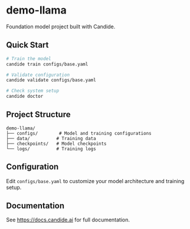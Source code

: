 # demo-llama

Foundation model project built with Candide.

## Quick Start

```bash
# Train the model
candide train configs/base.yaml

# Validate configuration
candide validate configs/base.yaml

# Check system setup
candide doctor
```

## Project Structure

```
demo-llama/
├── configs/        # Model and training configurations
├── data/          # Training data
├── checkpoints/   # Model checkpoints
└── logs/          # Training logs
```

## Configuration

Edit `configs/base.yaml` to customize your model architecture and training setup.

## Documentation

See https://docs.candide.ai for full documentation.
